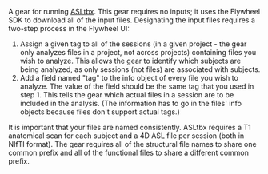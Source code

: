 A gear for running [ASLtbx](https://cfn.upenn.edu/~zewang/ASLtbx.php). This gear requires no inputs; it uses the Flywheel SDK to download all of the input files. Designating the input files requires a two-step process in the Flywheel UI:

1. Assign a given tag to all of the sessions (in a given project - the gear only analyzes files in a project, not across projects) containing files you wish to analyze. This allows the gear to identify which subjects are being analyzed, as only sessions (not files) are associated with subjects.
2. Add a field named "tag" to the info object of every file you wish to analyze. The value of the field should be the same tag that you used in step 1. This tells the gear which actual files in a session are to be included in the analysis. (The information has to go in the files' info objects because files don't support actual tags.)

It is important that your files are named consistently. ASLtbx requires a T1 anatomical scan for each subject and a 4D ASL file per session (both in NIfTI format). The gear requires all of the structural file names to share one common prefix and all of the functional files to share a different common prefix.